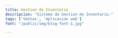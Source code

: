 ```yaml
---
title: Gestion de Inventario
descripcion: "Sistema de Gestion de Inventario."
tags: ['Ventas', 'Aplicacion web']
font: "/public/img/blog-font-1.jpg"

---
```


